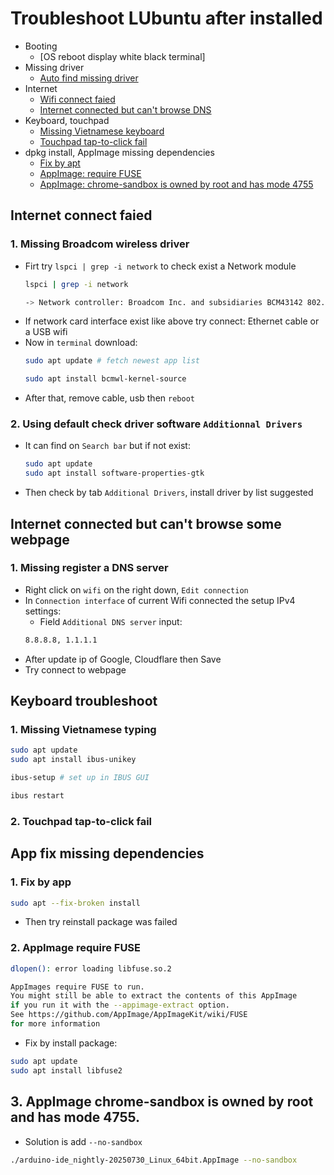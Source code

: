 # Troubleshoot LUbuntu after installed
- Booting
    - [OS reboot display white black terminal]
- Missing driver
    - [Auto find missing driver](#2-using-default-check-driver-software-additionnal-drivers)
- Internet
    - [Wifi connect faied](#wifi-connect-faied)
    - [Internet connected but can't browse DNS](#internet-connected-but-cant-browse-some-webpage)
- Keyboard, touchpad
    - [Missing Vietnamese keyboard]()
    - [Touchpad tap-to-click fail](#1-touchpad-tap-to-click-fail)
- dpkg install, AppImage missing dependencies
    - [Fix by apt](#app-fix-missing-dependencies)
    - [AppImage: require FUSE](#2-appimage-require-fuse)
    - [AppImage: chrome-sandbox is owned by root and has mode 4755](#3-appimage-chrome-sandbox-is-owned-by-root-and-has-mode-4755)

## Internet connect faied

### 1. Missing Broadcom wireless driver
- Firt try `lspci | grep -i network` to check exist a Network module
    ```bash
    lspci | grep -i network
    
    -> Network controller: Broadcom Inc. and subsidiaries BCM43142 802.11bgn (rev 01)
    ```
- If network card interface exist like above try connect: Ethernet cable or a USB wifi 
- Now in `terminal` download:
    ```bash
    sudo apt update # fetch newest app list
    
    sudo apt install bcmwl-kernel-source
    ```
- After that, remove cable, usb then `reboot`

### 2. Using default check driver software `Additionnal Drivers`
- It can find on `Search bar` but if not exist:
    ``` bash
    sudo apt update
    sudo apt install software-properties-gtk
    ```
- Then check by tab `Additional Drivers`, install driver by list suggested

## Internet connected but can't browse some webpage
### 1. Missing register a DNS server
- Right click on `wifi` on the right down, `Edit connection`
- In `Connection interface` of current Wifi connected the setup IPv4 settings:
    - Field `Additional DNS server` input:
    ```txt
    8.8.8.8, 1.1.1.1
    ```
- After update ip of Google, Cloudflare then Save
- Try connect to webpage


## Keyboard troubleshoot

### 1. Missing Vietnamese typing
```bash
sudo apt update
sudo apt install ibus-unikey

ibus-setup # set up in IBUS GUI

ibus restart
```


### 2. Touchpad tap-to-click fail

## App fix missing dependencies
### 1. Fix by app
```bash
sudo apt --fix-broken install
```
- Then try reinstall package was failed

### 2. AppImage require FUSE
```bash
dlopen(): error loading libfuse.so.2

AppImages require FUSE to run. 
You might still be able to extract the contents of this AppImage 
if you run it with the --appimage-extract option. 
See https://github.com/AppImage/AppImageKit/wiki/FUSE 
for more information
```

- Fix by install package:
```bash
sudo apt update
sudo apt install libfuse2
```

## 3. AppImage chrome-sandbox is owned by root and has mode 4755.
- Solution is add `--no-sandbox`
```bash
./arduino-ide_nightly-20250730_Linux_64bit.AppImage --no-sandbox
```